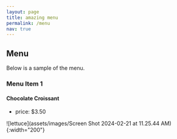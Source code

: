 ```yaml
---
layout: page
title: amazing menu
permalink: /menu
nav: true
---
```


## Menu

Below is a sample of the menu. 

### Menu Item 1

#### Chocolate Croissant

- price: $3.50

![lettuce](assets/images/Screen Shot 2024-02-21 at 11.25.44 AM){:width="200"}

